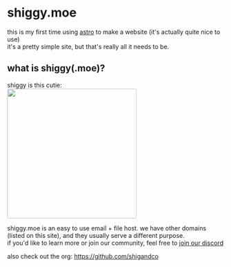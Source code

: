 # shiggy.moe
this is my first time using [astro](https://astro.build) to make a website (it's actually quite nice to use)\
it's a pretty simple site, but that's really all it needs to be.

## what is shiggy(.moe)?
shiggy is this cutie:\
<img src="https://shiggy.fun/api/v3/random" width="300" style="border-radius: 3px;">

shiggy.moe is an easy to use email + file host. we have other domains (listed on this site), and they usually serve a different purpose.\
if you'd like to learn more or join our community, feel free to [join our discord](https://discord.shiggy.fun)


also check out the org: https://github.com/shigandco